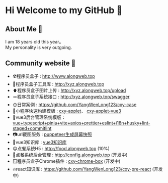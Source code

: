 # Hi Welcome to my GitHub 👋

## About Me 👿
I am 18 years old this year。  
My personality is very outgoing.

## Community website 👻
- ☢️程序员盒子 : http://www.alongweb.top
- 🔧程序员盒子工具库 : http://xyz.alongweb.top
- ⬆️程序员盒子图片上传 : http://xyz.alongweb.top/upload
- 🪢程序员盒子系统接口 : http://xyz.alongweb.top/swagger
- 🌞日常案例 : https://github.com/YangWenLong123/cxy-case
- 💬小程序快速构建模版 : [cxy-applet](https://github.com/YangWenLong123/cxy-applet)、 [cxy-applet-vue3](https://github.com/YangWenLong123/cxy-applet-vue3)
- 🐒vue3后台管理系统模版：[vue+typescript+pinia+vite+axios+prettier+eslint+i18n+husky+lint-staged+commitlint](https://github.com/YangWenLong123/cxy-v3-template)
-  📷url截图服务 : [puppeteer生成屏幕快照](https://github.com/YangWenLong123/cxy-screenshot)
- 🐲vue3知识库 : [vue3知识库](http://www.alongweb.top/vue3/)
- 😋点餐系统H5 : http://food.alongweb.top (10%)
- 🍚点餐系统后台管理 : http://config.alongweb.top (开发中)
- 🪟程序员盒子Chrome插件 : [cxy-chrome-box](https://github.com/YangWenLong123/cxy-chrome-box) (开发中)
- 🔥react知识库 : https://github.com/YangWenLong123/cxy-pre-react (开发中)


